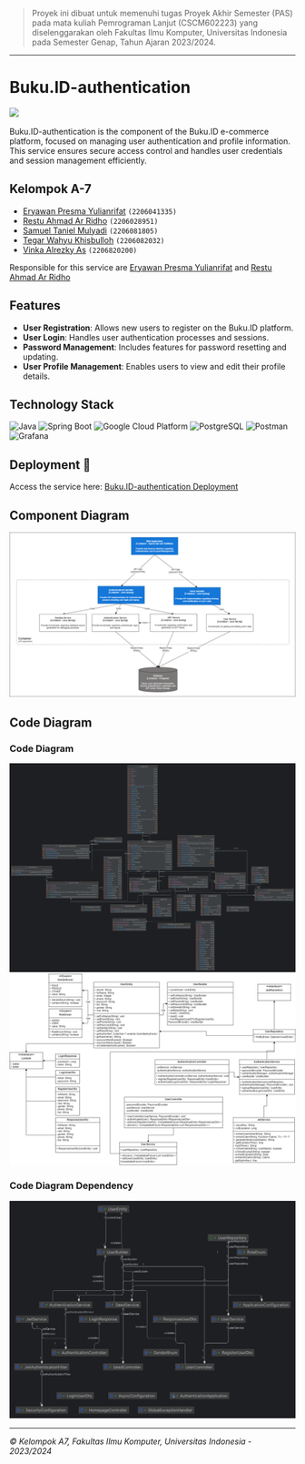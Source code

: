 > Proyek ini dibuat untuk memenuhi tugas Proyek Akhir Semester (PAS)
> pada mata kuliah Pemrograman Lanjut (CSCM602223) yang
> diselenggarakan oleh Fakultas Ilmu Komputer, Universitas Indonesia
> pada Semester Genap, Tahun Ajaran 2023/2024.

--------------------------------------------------------------------------------------------
# Buku.ID-authentication

[![](https://github.com/TK-Advance-Programming-A7/Buku.ID-authentication/actions/workflows/ci-cd.yml/badge.svg)](https://github.com/TK-Advance-Programming-A7/Buku.ID-authentication/actions/workflows/ci-cd.yml)

Buku.ID-authentication is the component of the Buku.ID e-commerce platform, focused on managing user authentication and profile information. This service ensures secure access control and handles user credentials and session management efficiently.

## Kelompok A-7

-  [Eryawan Presma Yulianrifat](https://github.com/eryawww) `(2206041335)`<br>
-  [Restu Ahmad Ar Ridho](https://github.com/restuaar) `(2206028951)`<br>
-  [Samuel Taniel Mulyadi](https://github.com/SamuelTanielM) `(2206081805)`<br>
-  [Tegar Wahyu Khisbulloh](https://github.com/tegar-wahyu) `(2206082032)`<br>
-  [Vinka Alrezky As](https://github.com/vinkakniv) `(2206820200)`<br>

Responsible for this service are [Eryawan Presma Yulianrifat](https://github.com/eryawww) and [Restu Ahmad Ar Ridho](https://github.com/restuaar)

## Features

- **User Registration**: Allows new users to register on the Buku.ID platform.
- **User Login**: Handles user authentication processes and sessions.
- **Password Management**: Includes features for password resetting and updating.
- **User Profile Management**: Enables users to view and edit their profile details.

## Technology Stack

![Java](https://img.shields.io/badge/Java-F89820?style=for-the-badge&logo=java&logoColor=white)
![Spring Boot](https://img.shields.io/badge/Spring_Boot-6DB33F?style=for-the-badge&logo=spring-boot&logoColor=white)
![Google Cloud Platform](https://img.shields.io/badge/Google_Cloud_Platform-4285F4?style=for-the-badge&logo=google-cloud&logoColor=white)
![PostgreSQL](https://img.shields.io/badge/PostgreSQL-336791?style=for-the-badge&logo=postgresql&logoColor=white)
![Postman](https://img.shields.io/badge/Postman-FF6C37?style=for-the-badge&logo=Postman&logoColor=white)
![Grafana](https://img.shields.io/badge/Grafana-F46800?style=for-the-badge&logo=grafana&logoColor=white)

## Deployment 🚀

Access the service here: [Buku.ID-authentication Deployment](http://34.105.33.26)

## Component Diagram
![](src/main/resources/static/images/component-diagram.drawio.png)
## Code Diagram
### Code Diagram
![](src/main/resources/static/images/auth-method-code-diagram.png)
![](src/main/resources/static/images/code-diagram-auth.png)
### Code Diagram Dependency
![](src/main/resources/static/images/authentication.png)


--------------------------------------------------------------------------------------------
*© Kelompok A7, Fakultas Ilmu Komputer, Universitas Indonesia - 2023/2024*
